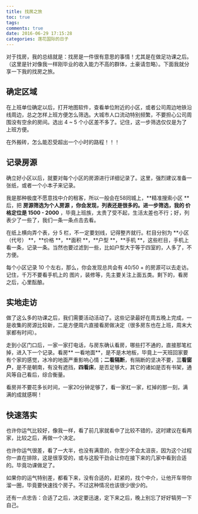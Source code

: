 ```yaml
---
title: 找房之旅
toc: true
tags: 
comments: true
date: 2016-06-29 17:15:28
categories: 莲花国际的日子
---
```


对于找房，我的总结就是：找房是一件很有意思的事情！尤其是在做足功课之后。（这里是针对像我一样刚毕业的收入能力不高的群体，土豪请忽略）。下面我就分享一下我的找房之旅。

<!--more-->

## 确定区域

在上班单位确定以后，打开地图软件，查看单位附近的小区，或者公司周边地铁沿线周边，总之怎样上班方便怎么筛选。大城市人口流动特别频繁，不要担心公司周围没有空余的房间。选出 4 ~ 5 个小区差不多了。记住，这一步筛选仅仅是为了上班方便。

在外搬砖，怎么能忍受超出一个小时的路程！！！

## 记录房源

确立好小区以后，就要对每个小区的房源进行详细记录了。这里，强烈建议准备一张纸，或者一个小本子来记录。

我是那种极度不愿意找中介的租客，所以一般会在58同城上，**精准搜索小区 **后，把 **房源筛选为个人房源 **，你会发现，列表还是很多的。进一步筛选，我的** 价格定位是 1500 - 2000** ，毕竟上班族，太贵了受不起，生活太差也不行；好，列表少了一些了，我们一条一条点击去看。

在纸上横向弄个表，分 5 栏，不一定要划线，记得整齐就行。栏目分别为 **小区（代号） **，**价格 **，**面积 **，**户型 **，**手机 **，这些栏目，手机上看一条，记录一条。当然也要过滤到一些，比如户型大于等于四室的，人多了，不方便。

每个小区记录 10 个左右，那么，你会发现总共会有 40/50 + 的房源可以去走访。记住，千万不要看手机上的 图片，装修等，先主要关注上面五类。剩下的，看房之后，心里酝酿。

## 实地走访

做了这么多的功课之后，我们需要活动活动了。这些记录最好在周五晚上完成，一是收集的房源比较新，二是方便周六直接看房做决定（很多房东也在上班，周末大家都有时间）。

走到小区门口后，一家一家打电话，与房东确认看房，哪些打不通的，直接那笔杠掉，进入下一个记录。看房** 一看地面**，是不是木地板，毕竟上一天班回家要有个家的感觉，冰冷的地面严重影响心情；**二看隔断**，有隔断的坚决不要，**三看窗户**，是不是朝南，有没有遮挡，**四看床**，是否足够大，其它的诸如是否有书架，通风等自己看后，综合衡量。

看房并不要花多长时间，一家20分钟足够了，看一家杠一家，杠掉的那一刻，满满的成就感啊！

## 快速落实

也许你运气比较好，像我一样，看了前几家就看中了比较不错的，这时建议在看两家，比较之后，再做一个决定。

也许你运气很差，看了一大半，也没有满意的，你至少不会太沮丧，因为这个过程你一直在排除，这是很享受的，或与这股干劲会让你在接下来的几家中看到合适的。毕竟功课做足了。

如果你的运气特别差，都看下来，没有合适的，赶紧的，找个中介，让他开车带你溜一圈，毕竟要快速找个房子。不过这种情况也该很少很少的。

还有一点忠告：合适了之后，决定要迅速，定下来之后，晚上别忘了好好犒劳一下自己。


